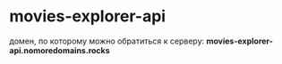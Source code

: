 # movies-explorer-api

домен, по которому можно обратиться к серверу: **movies-explorer-api.nomoredomains.rocks**
